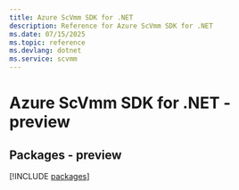 ```yaml
---
title: Azure ScVmm SDK for .NET
description: Reference for Azure ScVmm SDK for .NET
ms.date: 07/15/2025
ms.topic: reference
ms.devlang: dotnet
ms.service: scvmm
---
```

# Azure ScVmm SDK for .NET - preview
## Packages - preview
[!INCLUDE [packages](scvmm-index.md)]